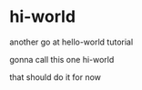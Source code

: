 # hi-world
another go at hello-world tutorial

gonna call this one hi-world

that should do it for now

